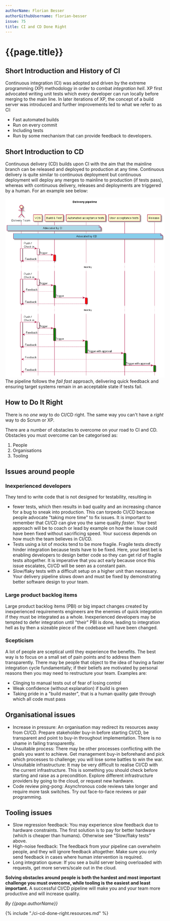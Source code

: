 ```yaml
---
authorName: Florian Besser
authorGithubUsername: florian-besser
issue: 75
title: CI and CD Done Right
---
```

# {{page.title}}

## Short Introduction and History of CI

Continuous integration (CI) was adopted and driven by the extreme programming (XP) methodology in order to combat _integration hell_. XP first advocated writing unit tests which every developer can run locally before merging to the main line. In later iterations of XP, the concept of a build server was introduced and further improvements led to what we refer to as CI:
* Fast automated builds
* Run on every commit
* Including tests
* Run by some mechanism that can provide feedback to developers.

## Short Introduction to CD

Continuous delivery (CD) builds upon CI with the aim that the mainline branch can be released and deployed to production at any time. Continuous delivery is quite similar to continuous deployment but continuous deployment will deploy any merges to mainline to production (if tests pass), whereas with continuous delivery, releases and deployments are triggered by a human. For an example see below:

![Example delivery pipeline](./ci-c-done-right/delivery-pipeline.png)
The pipeline follows the *fail fast* approach, delivering quick feedback and ensuring target systems remain in an acceptable state if tests fail.


## How to Do It Right

There is no _one way_ to do CI/CD right. The same way you can't have a _right_ way to do Scrum or XP.

There are a number of obstacles to overcome on your road to CI and CD. Obstacles you must overcome can be categorised as:
1. People
2. Organisations
3. Tooling

## Issues around people

### Inexperienced developers

They tend to write code that is not designed for testability, resulting in 
* fewer tests, which then results in bad quality and an increasing chance for a bug to sneak into production. This can torpedo CI/CD because people advocate "taking more time" to fix issues. It is important to remember that CI/CD can give you the same quality _faster_. Your best approach will be to coach or lead by example on how the issue could have been fixed without sacrificing speed. Your success depends on how much the team believes in CI/CD.
* Tests using a lot of mocks tend to be more fragile. Fragile tests directly hinder integration because tests have to be fixed. Here, your best bet is enabling developers to design better code so they can get rid of fragile tests altogether. It is imperative that you act early because once this issue escalates, CI/CD will be seen as a constant pain.
* Slow/flaky tests with a difficult setup on a higher unit than necessary. Your delivery pipeline slows down and must be fixed by demonstrating better software design to your team.

### Large product backlog items

Large product backlog items (PBI) or big impact changes created by inexperienced requirements engineers are the enemies of quick integration if they must be integrated as a whole. Inexperienced developers may be tempted to defer integration until "their" PBI is done, leading to integration hell as by then a sizeable piece of the codebase will have been changed.

### Scepticism
A lot of people are sceptical until they experience the benefits. The best way is to focus on a small set of pain points and to address them transparently. There may be people that object to the idea of having a faster integration cycle fundamentally; if their beliefs are motivated by personal reasons then you may need to restructure your team. Examples are:
* Clinging to manual tests out of fear of losing control
* Weak confidence (without explanation) if build is green
* Taking pride in a "build master", that is a human quality gate through which all code must pass

## Organisational issues

* Increase in pressure: An organisation may redirect its resources away from CI/CD. Prepare stakeholder buy-in before starting CI/CD, be transparent and point to buy-in throughout implementation. There is no shame in failing transparently.
* Unsuitable process: There may be other processes conflicting with the goals you want to achieve. Get management buy-in beforehand and pick which processes to challenge; you will lose some battles to win the war.
* Unsuitable infrastructure: It may be very difficult to realise CI/CD with the current infrastructure. This is something you should check before starting and raise as a precondition. Explore different infrastructure providers by going to the cloud, or request new hardware.
* Code review ping-pong: Asynchronous code reviews take longer and require more task switches. Try out face-to-face reviews or pair programming.

## Tooling issues

* Slow regression feedback: You may experience slow feedback due to hardware constraints. The first solution is to pay for better hardware (which is cheaper than humans). Otherwise see "Slow/flaky tests" above.
* High-noise feedback: The feedback from your pipeline can overwhelm people, and they will ignore feedback altogether. Make sure you only send feedback in cases where human intervention is required.
* Long integration queue: If you see a build server being overloaded with requests, get more servers/scale out in the cloud.

**Solving obstacles around people is both the hardest and most important challenge you must overcome, while tooling is the easiest and least important.**
A successful CI/CD pipeline will make you and your team more productive and will increase quality.

*By {{page.authorName}}*

{% include "./ci-cd-done-right.resources.md" %}